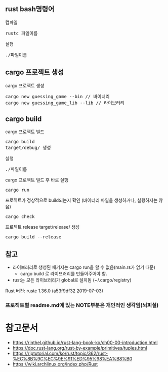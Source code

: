 ## rust bash명령어
컴파일
<pre>
rustc 파일이름
</pre>
실행
<pre>
./파일이름
</pre>

## cargo 프로젝트 생성
cargo 프로젝트 생성
<pre>
cargo new guessing_game --bin // 바이너리
cargo new guessing_game_lib --lib // 라이브러리
</pre>

## cargo build
cargo 프로젝트 빌드
<pre>
cargo build
target/debug/ 생성
</pre>
실행
<pre>
./파일이름
</pre>
cargo 프로젝트 빌드 후 바로 실행
<pre>
cargo run
</pre>
프로젝트가 정상적으로 build되는지 확인 (바이너리 파일을 생성하거나, 실행하지는 않음)
<pre>
cargo check
</pre>
프로젝트 release
target/release/ 생성
<pre>
cargo build --release
</pre>

## 참고
* 라이브러리로 생성된 패키지는 cargo run을 할 수 없음(main.rs가 없기 때문)
    * cargo build 로 라이브러리를 만들어주어야 함.
* rust는 모든 라이브러리가 global로 설치됨 (~/.cargo/registry)

Rust 버전: rustc 1.36.0 (a53f9df32 2019-07-03)

### 프로젝트별 readme.md에 있는 NOTE부분은 개인적인 생각임(뇌피셜)

# 참고문서 
* https://rinthel.github.io/rust-lang-book-ko/ch00-00-introduction.html
* https://doc.rust-lang.org/rust-by-example/primitives/tuples.html
* https://riptutorial.com/ko/rust/topic/362/rust-%EC%8B%9C%EC%9E%91%ED%95%98%EA%B8%B0
* https://wiki.archlinux.org/index.php/Rust
